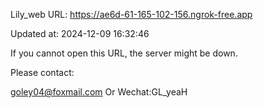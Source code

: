 Lily_web URL: https://ae6d-61-165-102-156.ngrok-free.app

Updated at: 2024-12-09 16:32:46

If you cannot open this URL, the server might be down.

Please contact: 

goley04@foxmail.com Or Wechat:GL_yeaH